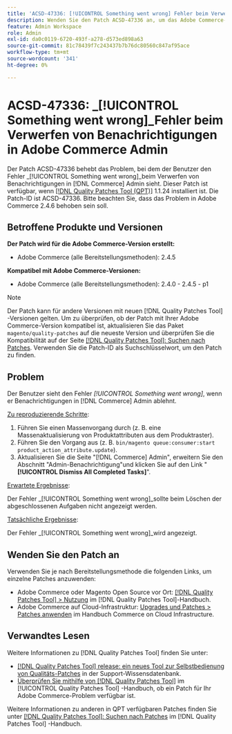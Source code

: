 ```yaml
---
title: 'ACSD-47336: [!UICONTROL Something went wrong] Fehler beim Verwerfen von Benachrichtigungen in Adobe Commerce Admin'
description: Wenden Sie den Patch ACSD-47336 an, um das Adobe Commerce-Problem zu beheben, bei dem dem Benutzer beim Verwerfen von Benachrichtigungen in der  [!DNL Commerce] Admin-Instanz der Fehler [!UICONTROL Something went wrong] angezeigt wird.
feature: Admin Workspace
role: Admin
exl-id: da0c0119-6720-493f-a278-d573ed898a63
source-git-commit: 81c78439f7c243437b7b76dc80560c847af95ace
workflow-type: tm+mt
source-wordcount: '341'
ht-degree: 0%

---
```


# ACSD-47336: _[!UICONTROL Something went wrong]_Fehler beim Verwerfen von Benachrichtigungen in Adobe Commerce Admin

Der Patch ACSD-47336 behebt das Problem, bei dem der Benutzer den Fehler _[!UICONTROL Something went wrong]_beim Verwerfen von Benachrichtigungen in [!DNL Commerce] Admin sieht. Dieser Patch ist verfügbar, wenn [[!DNL Quality Patches Tool (QPT)]](https://experienceleague.adobe.com/en/docs/commerce-knowledge-base/kb/announcements/commerce-announcements/magento-quality-patches-released-new-tool-to-self-serve-quality-patches) 1.1.24 installiert ist. Die Patch-ID ist ACSD-47336. Bitte beachten Sie, dass das Problem in Adobe Commerce 2.4.6 behoben sein soll.

## Betroffene Produkte und Versionen

**Der Patch wird für die Adobe Commerce-Version erstellt:**

* Adobe Commerce (alle Bereitstellungsmethoden): 2.4.5

**Kompatibel mit Adobe Commerce-Versionen:**

* Adobe Commerce (alle Bereitstellungsmethoden): 2.4.0 - 2.4.5 - p1

>[!NOTE]
>
>Der Patch kann für andere Versionen mit neuen [!DNL Quality Patches Tool] -Versionen gelten. Um zu überprüfen, ob der Patch mit Ihrer Adobe Commerce-Version kompatibel ist, aktualisieren Sie das Paket `magento/quality-patches` auf die neueste Version und überprüfen Sie die Kompatibilität auf der Seite [[!DNL Quality Patches Tool]: Suchen nach Patches](https://experienceleague.adobe.com/tools/commerce-quality-patches/index.html). Verwenden Sie die Patch-ID als Suchschlüsselwort, um den Patch zu finden.

## Problem

Der Benutzer sieht den Fehler _[!UICONTROL Something went wrong]_, wenn er Benachrichtigungen in [!DNL Commerce] Admin ablehnt.

<u>Zu reproduzierende Schritte</u>:

1. Führen Sie einen Massenvorgang durch (z. B. eine Massenaktualisierung von Produktattributen aus dem Produktraster).
1. Führen Sie den Vorgang aus (z. B. `bin/magento queue:consumer:start product_action_attribute.update`).
1. Aktualisieren Sie die Seite &quot;[!DNL Commerce] Admin&quot;, erweitern Sie den Abschnitt &quot;Admin-Benachrichtigung&quot;und klicken Sie auf den Link &quot;**[!UICONTROL Dismiss All Completed Tasks]**&quot;.

<u>Erwartete Ergebnisse</u>:

Der Fehler _[!UICONTROL Something went wrong]_sollte beim Löschen der abgeschlossenen Aufgaben nicht angezeigt werden.

<u>Tatsächliche Ergebnisse</u>:

Der Fehler _[!UICONTROL Something went wrong]_wird angezeigt.

## Wenden Sie den Patch an

Verwenden Sie je nach Bereitstellungsmethode die folgenden Links, um einzelne Patches anzuwenden:

* Adobe Commerce oder Magento Open Source vor Ort: [[!DNL Quality Patches Tool] > Nutzung](/help/tools/quality-patches-tool/usage.md) im [!DNL Quality Patches Tool]-Handbuch.
* Adobe Commerce auf Cloud-Infrastruktur: [Upgrades und Patches > Patches anwenden](https://experienceleague.adobe.com/docs/commerce-cloud-service/user-guide/develop/upgrade/apply-patches.html) im Handbuch Commerce on Cloud Infrastructure.

## Verwandtes Lesen

Weitere Informationen zu [!DNL Quality Patches Tool] finden Sie unter:

* [[!DNL Quality Patches Tool] release: ein neues Tool zur Selbstbedienung von Qualitäts-Patches](https://experienceleague.adobe.com/en/docs/commerce-knowledge-base/kb/announcements/commerce-announcements/magento-quality-patches-released-new-tool-to-self-serve-quality-patches) in der Support-Wissensdatenbank.
* [Überprüfen Sie mithilfe von  [!DNL Quality Patches Tool]](/help/tools/quality-patches-tool/patches-available-in-qpt/check-patch-for-magento-issue-with-magento-quality-patches.md) im [!UICONTROL Quality Patches Tool] -Handbuch, ob ein Patch für Ihr Adobe Commerce-Problem verfügbar ist.


Weitere Informationen zu anderen in QPT verfügbaren Patches finden Sie unter [[!DNL Quality Patches Tool]: Suchen nach Patches](https://experienceleague.adobe.com/tools/commerce-quality-patches/index.html) im [!DNL Quality Patches Tool] -Handbuch.
